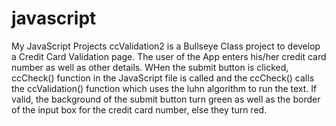 # javascript
My JavaScript Projects
ccValidation2 is a Bullseye Class project to develop a Credit Card Validation page.
The user of the App enters his/her credit card number as well as other details.
WHen the submit button is clicked, ccCheck() function in the JavaScript file is called and the ccCheck() calls the ccValidation() function which uses the luhn algorithm to run the text.
If valid, the background of the submit button turn green as well as the border of the input box for the credit card number, else they turn red.
